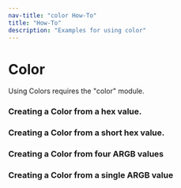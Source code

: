 ```yaml
---
nav-title: "color How-To"
title: "How-To"
description: "Examples for using color"
---
```

# Color
Using Colors requires the "color" module.
<snippet id='color-require'/>

### Creating a Color from a hex value.
<snippet id='color-hex'/>

### Creating a Color from a short hex value.
<snippet id='color-hex-short'/>

### Creating a Color from four ARGB values
<snippet id='color-rgb'/>

### Creating a Color from a single ARGB value
<snippet id='color-rgb-single'/>
